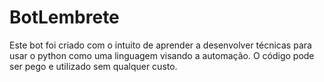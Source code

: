 # BotLembrete
Este bot foi criado com o intuito de aprender a desenvolver técnicas para usar o python como uma linguagem visando a automação.
O código pode ser pego e utilizado sem qualquer custo.

